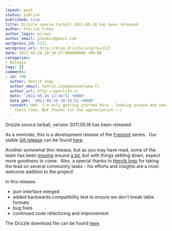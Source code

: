 ```yaml
---
layout: post
status: publish
published: true
title: Drizzle source tarball 2011.05.18 has been released
author: Patrick Crews
author_login: pcrews
author_email: gleebix@gmail.com
wordpress_id: 1121
wordpress_url: http://blog.drizzle.org/?p=1121
date: 2011-05-24 10:10:27.000000000 +00:00
categories:
- Release
tags: []
comments:
- id: 190
  author: Henrik Ingo
  author_email: henrik.ingo@avoinelama.fi
  author_url: http://openlife.cc
  date: '2011-05-24 12:34:51 +0000'
  date_gmt: '2011-05-24 20:34:51 +0000'
  content: Heh. I'm only getting started here - looking around and seeing what it
    feels like. But thanks for the appreciation :-)
---
```

Drizzle source tarball, version 2011.05.18 has been released.

As a reminder, this is a development release of the <a href="https://launchpad.net/drizzle/fremont">Fremont</a> series.  Our stable <a href="../../2011/04/2011/03/15/drizzle-2011-03-12-ga-tarball-has-been-released/">GA release</a> can be found <a href="https://launchpad.net/drizzle/+milestone/2011-03-14">here</a>.

Another somewhat thin release, but as you may have read, some of the team has been <a href="http://www.mysqlperformanceblog.com/2011/05/16/percona-welcomes-stewart-smit/">moving</a> around <a href="http://www.wc220.com/?p=260">a bit</a>, but with things settling down, expect more goodness to come.  Also, a special thanks to <a href="http://openlife.cc/">Henrik Ingo</a> for taking the lead on several community tasks - his efforts and insights are a most welcome addition to the project!

In this release:
<ul>
	<li>json interface merged</li>
	<li>added backwards compatibility test to ensure we don't break table formats</li>
	<li>bug fixes</li>
	<li>continued code refactoring and improvement</li>
</ul>
The Drizzle download file can be found <a href="https://launchpad.net/drizzle/fremont/2011-05-23">here</a>.

&nbsp;
